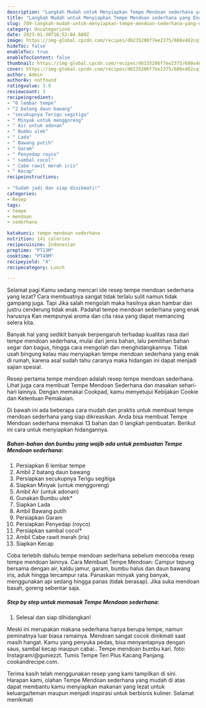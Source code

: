 ```yaml
---
description: "Langkah Mudah untuk Menyiapkan Tempe Mendoan sederhana yang Enak, Buat Buka Puasa Enak Banget"
title: "Langkah Mudah untuk Menyiapkan Tempe Mendoan sederhana yang Enak, Buat Buka Puasa Enak Banget"
slug: 789-langkah-mudah-untuk-menyiapkan-tempe-mendoan-sederhana-yang-enak-buat-buka-puasa-enak-banget
category: Uncategorized
date: 2023-01-30T16:52:04.680Z
image: https://img-global.cpcdn.com/recipes/d6235206f7ee2375/680x482cq70/tempe-mendoan-sederhana-foto-resep-utama.jpg
hideToc: false
enableToc: true
enableTocContent: false
thumbnail: https://img-global.cpcdn.com/recipes/d6235206f7ee2375/680x482cq70/tempe-mendoan-sederhana-foto-resep-utama.jpg
cover: https://img-global.cpcdn.com/recipes/d6235206f7ee2375/680x482cq70/tempe-mendoan-sederhana-foto-resep-utama.jpg
author: Admin
authorAv: notfound
ratingvalue: 3.9
reviewcount: 3
recipeingredient:
- "6 lembar tempe"
- "2 batang daun bawang"
- "secukupnya Terigu segitiga"
- " Minyak untuk menggoreng"
- " Air untuk adonan"
- " Bumbu ulek"
- " Lada"
- " Bawang putih"
- " Garam"
- " Penyedap royco"
- " sambal cocol"
- " Cabe rawit merah iris"
- " Kecap"
recipeinstructions:

- "Sudah jadi dan siap dinikmati!"
categories:
- Resep
tags:
- tempe
- mendoan
- sederhana

katakunci: tempe mendoan sederhana 
nutrition: 141 calories
recipecuisine: Indonesian
preptime: "PT13M"
cooktime: "PT49M"
recipeyield: "4"
recipecategory: Lunch

---
```



Selamat pagi Kamu sedang mencari ide resep tempe mendoan sederhana yang lezat? Cara membuatnya sangat tidak terlalu sulit namun tidak gampang juga. Tapi Jika salah mengolah maka hasilnya akan hambar dan justru cenderung tidak enak. Padahal tempe mendoan sederhana yang enak harusnya Kan mempunyai aroma dan cita rasa yang dapat memancing selera kita.


Banyak hal yang sedikit banyak berpengaruh terhadap kualitas rasa dari tempe mendoan sederhana, mulai dari jenis bahan, lalu pemilihan bahan segar dan bagus, hingga cara mengolah dan menghidangkannya. Tidak usah bingung kalau mau menyiapkan tempe mendoan sederhana yang enak di rumah, karena asal sudah tahu caranya maka hidangan ini dapat menjadi sajian spesial.

Resep pertama tempe mendoan adalah resep tempe mendoan sederhana. Lihat juga cara membuat Tempe Mendoan Sederhana dan masakan sehari-hari lainnya. Dengan memakai Cookpad, kamu menyetujui Kebijakan Cookie dan Ketentuan Pemakaian.


Di bawah ini ada beberapa cara mudah dan praktis untuk membuat tempe mendoan sederhana yang siap dikreasikan. Anda bisa membuat Tempe Mendoan sederhana memakai 13 bahan dan 0 langkah pembuatan. Berikut ini cara untuk menyiapkan hidangannya.

<!--inarticleads1-->

##### Bahan-bahan dan bumbu yang wajib ada untuk pembuatan Tempe Mendoan sederhana:

1. Persiapkan 6 lembar tempe
1. Ambil 2 batang daun bawang
1. Persiapkan secukupnya Terigu segitiga
1. Siapkan  Minyak (untuk menggoreng)
1. Ambil  Air (untuk adonan)
1. Gunakan  Bumbu ulek*
1. Siapkan  Lada
1. Ambil  Bawang putih
1. Persiapkan  Garam
1. Persiapkan  Penyedap (royco)
1. Persiapkan  sambal cocol*
1. Ambil  Cabe rawit merah (iris)
1. Siapkan  Kecap


Coba terlebih dahulu tempe mendoan sederhana sebelum mencoba resep tempe mendoan lainnya. Cara Membuat Tempe Mendoan: Campur tepung bersama dengan air, kaldu jamur, garam, bumbu halus dan daun bawang iris, aduk hingga tercampur rata. Panaskan minyak yang banyak, menggunakan api sedang hingga panas (tidak berasap). Jika suka mendoan basah, goreng sebentar saja. 

<!--inarticleads2-->

##### Step by step untuk memasak Tempe Mendoan sederhana:


1. Selesai dan siap dihidangkan!

Meski ini merupakan makana sederhana hanya berupa tempe, namun peminatnya luar biasa ramainya. Mendoan sangat cocok dinikmati saat masih hangat. Kamu yang penyuka pedas, bisa menyantapnya dengan saus, sambal kecap maupun cabai.. Tempe mendoan bumbu kari. foto: Instagram/@guniezzt. Tumis Tempe Teri Plus Kacang Panjang. cookandrecipe.com. 

Terima kasih telah menggunakan resep yang kami tampilkan di sini. Harapan kami, olahan Tempe Mendoan sederhana yang mudah di atas dapat membantu kamu menyiapkan makanan yang lezat untuk keluarga/teman maupun menjadi inspirasi untuk berbisnis kuliner. Selamat menikmati
